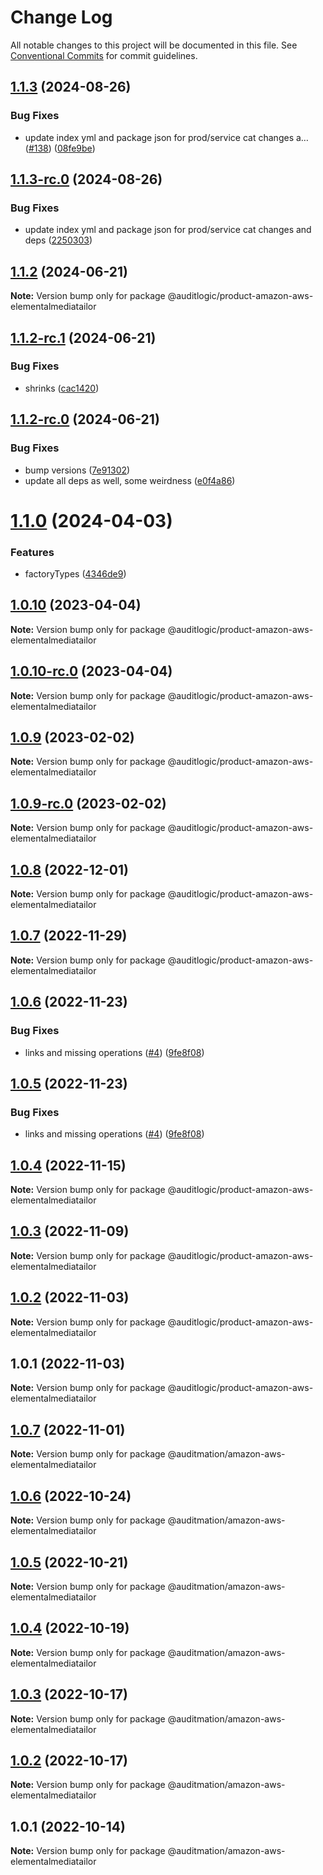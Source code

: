 # Change Log

All notable changes to this project will be documented in this file.
See [Conventional Commits](https://conventionalcommits.org) for commit guidelines.

## [1.1.3](https://github.com/auditlogic/product/compare/@auditlogic/product-amazon-aws-elementalmediatailor@1.1.2...@auditlogic/product-amazon-aws-elementalmediatailor@1.1.3) (2024-08-26)


### Bug Fixes

* update index yml and package json for prod/service cat changes a… ([#138](https://github.com/auditlogic/product/issues/138)) ([08fe9be](https://github.com/auditlogic/product/commit/08fe9beb1c8457462a19bc69caa02e6212d97e1a))





## [1.1.3-rc.0](https://github.com/auditlogic/product/compare/@auditlogic/product-amazon-aws-elementalmediatailor@1.1.2...@auditlogic/product-amazon-aws-elementalmediatailor@1.1.3-rc.0) (2024-08-26)


### Bug Fixes

* update index yml and package json for prod/service cat changes and deps ([2250303](https://github.com/auditlogic/product/commit/225030363a363608240135b7ebed386b28f01e4b))





## [1.1.2](https://github.com/auditlogic/product/compare/@auditlogic/product-amazon-aws-elementalmediatailor@1.1.2-rc.1...@auditlogic/product-amazon-aws-elementalmediatailor@1.1.2) (2024-06-21)

**Note:** Version bump only for package @auditlogic/product-amazon-aws-elementalmediatailor





## [1.1.2-rc.1](https://github.com/auditlogic/product/compare/@auditlogic/product-amazon-aws-elementalmediatailor@1.1.2-rc.0...@auditlogic/product-amazon-aws-elementalmediatailor@1.1.2-rc.1) (2024-06-21)


### Bug Fixes

* shrinks ([cac1420](https://github.com/auditlogic/product/commit/cac14200fefcd8183ab69fe89a47bd3f70f563e9))





## [1.1.2-rc.0](https://github.com/auditlogic/product/compare/@auditlogic/product-amazon-aws-elementalmediatailor@1.1.0...@auditlogic/product-amazon-aws-elementalmediatailor@1.1.2-rc.0) (2024-06-21)


### Bug Fixes

* bump versions ([7e91302](https://github.com/auditlogic/product/commit/7e913023b8b312150ed7762c32fbbe616be71de5))
* update all deps as well, some weirdness ([e0f4a86](https://github.com/auditlogic/product/commit/e0f4a864714e2d3de6bbf3da014d5312fe53be2f))





# [1.1.0](https://github.com/auditlogic/product/compare/@auditlogic/product-amazon-aws-elementalmediatailor@1.0.10...@auditlogic/product-amazon-aws-elementalmediatailor@1.1.0) (2024-04-03)


### Features

* factoryTypes ([4346de9](https://github.com/auditlogic/product/commit/4346de92693aee892fccf725338ffc7b80ab182b))





## [1.0.10](https://github.com/auditlogic/product/compare/@auditlogic/product-amazon-aws-elementalmediatailor@1.0.9...@auditlogic/product-amazon-aws-elementalmediatailor@1.0.10) (2023-04-04)

**Note:** Version bump only for package @auditlogic/product-amazon-aws-elementalmediatailor





## [1.0.10-rc.0](https://github.com/auditlogic/product/compare/@auditlogic/product-amazon-aws-elementalmediatailor@1.0.9...@auditlogic/product-amazon-aws-elementalmediatailor@1.0.10-rc.0) (2023-04-04)

**Note:** Version bump only for package @auditlogic/product-amazon-aws-elementalmediatailor





## [1.0.9](https://github.com/auditlogic/product/compare/@auditlogic/product-amazon-aws-elementalmediatailor@1.0.8...@auditlogic/product-amazon-aws-elementalmediatailor@1.0.9) (2023-02-02)

**Note:** Version bump only for package @auditlogic/product-amazon-aws-elementalmediatailor





## [1.0.9-rc.0](https://github.com/auditlogic/product/compare/@auditlogic/product-amazon-aws-elementalmediatailor@1.0.8...@auditlogic/product-amazon-aws-elementalmediatailor@1.0.9-rc.0) (2023-02-02)

**Note:** Version bump only for package @auditlogic/product-amazon-aws-elementalmediatailor





## [1.0.8](https://github.com/auditlogic/product/compare/@auditlogic/product-amazon-aws-elementalmediatailor@1.0.7...@auditlogic/product-amazon-aws-elementalmediatailor@1.0.8) (2022-12-01)

**Note:** Version bump only for package @auditlogic/product-amazon-aws-elementalmediatailor





## [1.0.7](https://github.com/auditlogic/product/compare/@auditlogic/product-amazon-aws-elementalmediatailor@1.0.6...@auditlogic/product-amazon-aws-elementalmediatailor@1.0.7) (2022-11-29)

**Note:** Version bump only for package @auditlogic/product-amazon-aws-elementalmediatailor





## [1.0.6](https://github.com/auditlogic/product/compare/@auditlogic/product-amazon-aws-elementalmediatailor@1.0.4...@auditlogic/product-amazon-aws-elementalmediatailor@1.0.6) (2022-11-23)


### Bug Fixes

* links and missing operations ([#4](https://github.com/auditlogic/product/issues/4)) ([9fe8f08](https://github.com/auditlogic/product/commit/9fe8f08fe7c57fdb79f991ac35bd6ac2e7dcad38))





## [1.0.5](https://github.com/auditlogic/product/compare/@auditlogic/product-amazon-aws-elementalmediatailor@1.0.4...@auditlogic/product-amazon-aws-elementalmediatailor@1.0.5) (2022-11-23)


### Bug Fixes

* links and missing operations ([#4](https://github.com/auditlogic/product/issues/4)) ([9fe8f08](https://github.com/auditlogic/product/commit/9fe8f08fe7c57fdb79f991ac35bd6ac2e7dcad38))





## [1.0.4](https://github.com/auditlogic/product/compare/@auditlogic/product-amazon-aws-elementalmediatailor@1.0.3...@auditlogic/product-amazon-aws-elementalmediatailor@1.0.4) (2022-11-15)

**Note:** Version bump only for package @auditlogic/product-amazon-aws-elementalmediatailor





## [1.0.3](https://github.com/auditlogic/product/compare/@auditlogic/product-amazon-aws-elementalmediatailor@1.0.2...@auditlogic/product-amazon-aws-elementalmediatailor@1.0.3) (2022-11-09)

**Note:** Version bump only for package @auditlogic/product-amazon-aws-elementalmediatailor





## [1.0.2](https://github.com/auditlogic/product/compare/@auditlogic/product-amazon-aws-elementalmediatailor@1.0.1...@auditlogic/product-amazon-aws-elementalmediatailor@1.0.2) (2022-11-03)

**Note:** Version bump only for package @auditlogic/product-amazon-aws-elementalmediatailor





## 1.0.1 (2022-11-03)

**Note:** Version bump only for package @auditlogic/product-amazon-aws-elementalmediatailor





## [1.0.7](https://github.com/auditmation/store-content/compare/@auditmation/amazon-aws-elementalmediatailor@1.0.6...@auditmation/amazon-aws-elementalmediatailor@1.0.7) (2022-11-01)

**Note:** Version bump only for package @auditmation/amazon-aws-elementalmediatailor





## [1.0.6](https://github.com/auditmation/store-content/compare/@auditmation/amazon-aws-elementalmediatailor@1.0.5...@auditmation/amazon-aws-elementalmediatailor@1.0.6) (2022-10-24)

**Note:** Version bump only for package @auditmation/amazon-aws-elementalmediatailor





## [1.0.5](https://github.com/auditmation/store-content/compare/@auditmation/amazon-aws-elementalmediatailor@1.0.4...@auditmation/amazon-aws-elementalmediatailor@1.0.5) (2022-10-21)

**Note:** Version bump only for package @auditmation/amazon-aws-elementalmediatailor





## [1.0.4](https://github.com/auditmation/store-content/compare/@auditmation/amazon-aws-elementalmediatailor@1.0.3...@auditmation/amazon-aws-elementalmediatailor@1.0.4) (2022-10-19)

**Note:** Version bump only for package @auditmation/amazon-aws-elementalmediatailor





## [1.0.3](https://github.com/auditmation/store-content/compare/@auditmation/amazon-aws-elementalmediatailor@1.0.2...@auditmation/amazon-aws-elementalmediatailor@1.0.3) (2022-10-17)

**Note:** Version bump only for package @auditmation/amazon-aws-elementalmediatailor





## [1.0.2](https://github.com/auditmation/store-content/compare/@auditmation/amazon-aws-elementalmediatailor@1.0.1...@auditmation/amazon-aws-elementalmediatailor@1.0.2) (2022-10-17)

**Note:** Version bump only for package @auditmation/amazon-aws-elementalmediatailor





## 1.0.1 (2022-10-14)

**Note:** Version bump only for package @auditmation/amazon-aws-elementalmediatailor
